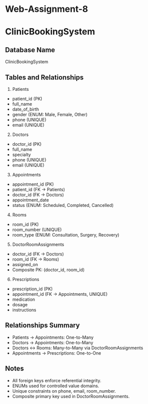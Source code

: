 # Web-Assignment-8
# ClinicBookingSystem

## Database Name
ClinicBookingSystem

## Tables and Relationships

1. Patients
- patient_id (PK)
- full_name
- date_of_birth
- gender (ENUM: Male, Female, Other)
- phone (UNIQUE)
- email (UNIQUE)

2. Doctors
- doctor_id (PK)
- full_name
- specialty
- phone (UNIQUE)
- email (UNIQUE)

3. Appointments
- appointment_id (PK)
- patient_id (FK → Patients)
- doctor_id (FK → Doctors)
- appointment_date
- status (ENUM: Scheduled, Completed, Cancelled)

4. Rooms
- room_id (PK)
- room_number (UNIQUE)
- room_type (ENUM: Consultation, Surgery, Recovery)

5. DoctorRoomAssignments
- doctor_id (FK → Doctors)
- room_id (FK → Rooms)
- assigned_on
- Composite PK: (doctor_id, room_id)

6. Prescriptions
- prescription_id (PK)
- appointment_id (FK → Appointments, UNIQUE)
- medication
- dosage
- instructions

## Relationships Summary
- Patients → Appointments: One-to-Many
- Doctors → Appointments: One-to-Many
- Doctors ↔ Rooms: Many-to-Many via DoctorRoomAssignments
- Appointments → Prescriptions: One-to-One

## Notes
- All foreign keys enforce referential integrity.
- ENUMs used for controlled value domains.
- Unique constraints on phone, email, room_number.
- Composite primary key used in DoctorRoomAssignments.
